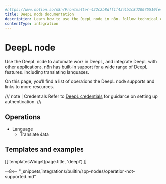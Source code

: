 ```yaml
---
#https://www.notion.so/n8n/Frontmatter-432c2b8dff1f43d4b1c8d20075510fe4
title: DeepL node documentation
description: Learn how to use the DeepL node in n8n. Follow technical documentation to integrate DeepL node into your workflows.
contentType: integration
---
```


# DeepL node

Use the DeepL node to automate work in DeepL, and integrate DeepL with other applications. n8n has built-in support for a wide range of DeepL features, including translating languages.

On this page, you'll find a list of operations the DeepL node supports and links to more resources.

/// note | Credentials
Refer to [DeepL credentials](/integrations/builtin/credentials/deepl/) for guidance on setting up authentication. 
///

## Operations

* Language
    * Translate data

## Templates and examples

<!-- see https://www.notion.so/n8n/Pull-in-templates-for-the-integrations-pages-37c716837b804d30a33b47475f6e3780 -->
[[ templatesWidget(page.title, 'deepl') ]]

--8<-- "_snippets/integrations/builtin/app-nodes/operation-not-supported.md"

